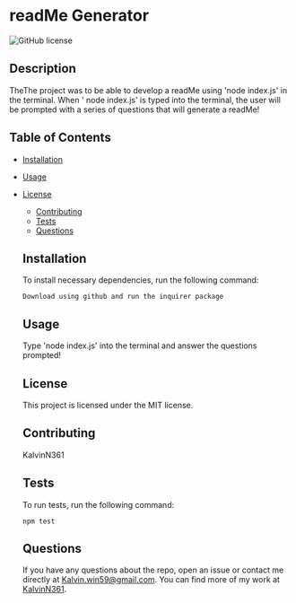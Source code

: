 # readMe Generator
  ![GitHub license](https://img.shields.io/badge/license-MIT-blue.svg)
  ## Description
  TheThe project was to be able to develop a readMe using 'node index.js' in the terminal. When ' node index.js' is typed into the terminal, the user will be prompted with a series of questions that will generate a readMe!
  ## Table of Contents 
  * [Installation](#installation)
  * [Usage](#usage)
  
* [License](#license)

  * [Contributing](#contributing)
  * [Tests](#tests)
  * [Questions](#questions)
  ## Installation
  To install necessary dependencies, run the following command:
  ```
  Download using github and run the inquirer package
  ```
  ## Usage
  Type 'node index.js' into the terminal and answer the questions prompted!
  ## License
    This project is licensed under the MIT license.
    
  ## Contributing
  KalvinN361
  ## Tests
  To run tests, run the following command:
  ```
  npm test
  ```
  ## Questions
  If you have any questions about the repo, open an issue or contact me directly at Kalvin.win59@gmail.com. You can find more of my work at [KalvinN361](https://github.com/KalvinN361/).
  